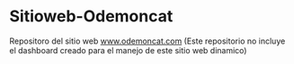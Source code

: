 # Sitioweb-Odemoncat
Repositoro del sitio web www.odemoncat.com
(Este repositorio no incluye el dashboard creado para el manejo de este sitio web dinamico)
